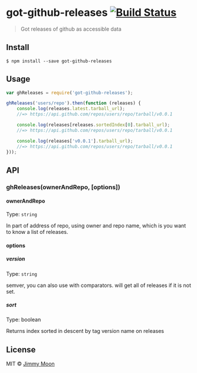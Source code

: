 # got-github-releases [![Build Status](https://travis-ci.org/ragingwind/node-got-github-releases.svg?branch=master)](https://travis-ci.org/ragingwind/node-got-github-releases)

> Got releases of github as accessible data


## Install

```
$ npm install --save got-github-releases
```


## Usage

```js
var ghReleases = require('got-github-releases');

ghReleases('users/repo').then(function (releases) {
	console.log(releases.latest.tarball_url);
	//=> https://api.github.com/repos/users/repo/tarball/v0.0.1

	console.log(releases[releases.sortedIndex[0].tarball_url);
	//=> https://api.github.com/repos/users/repo/tarball/v0.0.1

	console.log(releases['v0.0.1'].tarball_url);
	//=> https://api.github.com/repos/users/repo/tarball/v0.0.1
}));
```


## API

### ghReleases(ownerAndRepo, [options])

#### ownerAndRepo

Type: `string`

In part of address of repo, using owner and repo name, which is you want to know a list of releases.

#### options

##### version

Type: `string`

semver, you can also use with comparators. will get all of releases if it is not set.

##### sort

Type: boolean

Returns index sorted in descent by tag version name on releases

## License

MIT © [Jimmy Moon](http://ragingwind.me)
